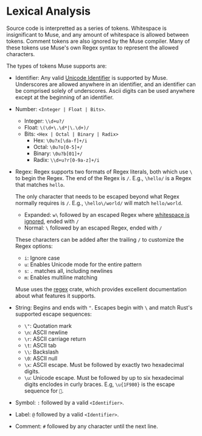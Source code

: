 # Lexical Analysis

Source code is interpretted as a series of tokens. Whitespace is insignificant
to Muse, and any amount of whitespace is allowed between tokens. Comment tokens
are also ignored by the Muse compiler. Many of these tokens use Muse's own Regex
syntax to represent the allowed characters.

The types of tokens Muse supports are:

* Identifier: Any valid [Unicode
  Identifier][unicode-ident] is supported by Muse.
  Underscores are allowed anywhere in an identifier, and an identifier can be
  comprised solely of underscores. Ascii digits can be used anywhere except at
  the beginning of an identifier.
* Number: `<Integer | Float | Bits>`.
  * Integer: `\\d+u?/`
  * Float: `\(\d+\.\d*|\.\d+)/`
  * Bits: `<Hex | Octal | Binary | Radix>`
    * Hex: `\0u?x[\da-f]+/i`
    * Octal: `\0u?o[0-5]+/`
    * Binary: `\0u?b[01]+/`
    * Radix: `\\d+u?r[0-9a-z]+/i`
* Regex: Regex supports two formats of Regex literals, both which use `\` to
  begin the Regex. The end of the Regex is `/`. E.g., `\hello/` is a Regex that
  matches `hello`.

  The only character that needs to be escaped beyond what Regex normally
  requires is `/`. E.g., `\hello\/world/` will match `hello/world`.

  * Expanded: `w\` followed by an escaped Regex where [whitespace is
    ignored][regex-whitespace], ended with `/`
  * Normal: `\` followed by an escaped Regex, ended with `/`

  These characters can be added after the trailing `/` to customize the Regex
  options:

  * `i`: Ignore case
  * `u`: Enables Unicode mode for the entire pattern
  * `s`: `.` matches all, including newlines
  * `m`: Enables multiline matching

  Muse uses the [regex][regex] crate, which provides excellent documentation
  about what features it supports.
* String: Begins and ends with `"`. Escapes begin with `\` and match Rust's
  supported escape sequences:
  * `\"`: Quotation mark
  * `\n`: ASCII newline
  * `\r`: ASCII carriage return
  * `\t`: ASCII tab
  * `\\`: Backslash
  * `\0`: ASCII null
  * `\x`: ASCII escape. Must be followed by exactly two hexadecimal digits.
  * `\u`: Unicode escape. Must be followed by up to six hexadecimal digits
    enclodes in curly braces. E.g, `\u{1F980}` is the escape sequence for `🦀`.
* Symbol: `:` followed by a valid `<Identifier>`.
* Label: `@` followed by a valid `<Identifier>`.
* Comment: `#` followed by any character until the next line.

[regex]: https://docs.rs/regex/
[regex-whitespace]: https://docs.rs/regex/latest/regex/struct.RegexBuilder.html#method.ignore_whitespace
[unicode-ident]: https://www.unicode.org/reports/tr31/

